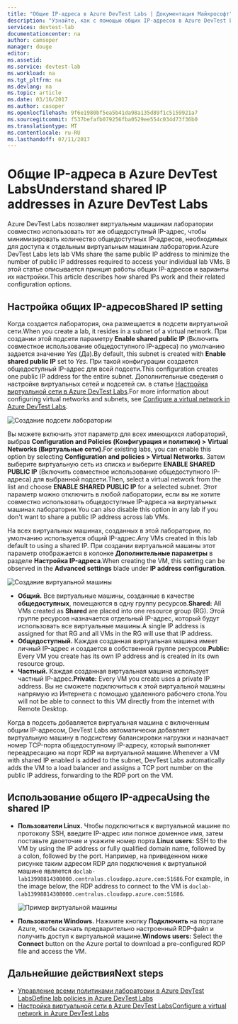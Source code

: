 ```yaml
---
title: "Общие IP-адреса в Azure DevTest Labs | Документация Майкрософт"
description: "Узнайте, как с помощью общих IP-адресов в Azure DevTest Labs минимизировать количество общедоступных IP-адресов, необходимых для доступа к виртуальным машинам лаборатории."
services: devtest-lab
documentationcenter: na
author: camsoper
manager: douge
editor: 
ms.assetid: 
ms.service: devtest-lab
ms.workload: na
ms.tgt_pltfrm: na
ms.devlang: na
ms.topic: article
ms.date: 03/16/2017
ms.author: casoper
ms.openlocfilehash: 9f6e1980bf5ea5b41da98a135d89f1c5159921a7
ms.sourcegitcommit: f537befafb079256fba0529ee554c034d73f36b0
ms.translationtype: MT
ms.contentlocale: ru-RU
ms.lasthandoff: 07/11/2017
---
```

# <a name="understand-shared-ip-addresses-in-azure-devtest-labs"></a><span data-ttu-id="8d92b-103">Общие IP-адреса в Azure DevTest Labs</span><span class="sxs-lookup"><span data-stu-id="8d92b-103">Understand shared IP addresses in Azure DevTest Labs</span></span>

<span data-ttu-id="8d92b-104">Azure DevTest Labs позволяет виртуальным машинам лаборатории совместно использовать тот же общедоступный IP-адрес, чтобы минимизировать количество общедоступных IP-адресов, необходимых для доступа к отдельным виртуальным машинам лаборатории.</span><span class="sxs-lookup"><span data-stu-id="8d92b-104">Azure DevTest Labs lets lab VMs share the same public IP address to minimize the number of public IP addresses required to access your individual lab VMs.</span></span>  <span data-ttu-id="8d92b-105">В этой статье описывается принцип работы общих IP-адресов и варианты их настройки.</span><span class="sxs-lookup"><span data-stu-id="8d92b-105">This article describes how shared IPs work and their related configuration options.</span></span>

## <a name="shared-ip-setting"></a><span data-ttu-id="8d92b-106">Настройка общих IP-адресов</span><span class="sxs-lookup"><span data-stu-id="8d92b-106">Shared IP setting</span></span>

<span data-ttu-id="8d92b-107">Когда создается лаборатория, она размещается в подсети виртуальной сети.</span><span class="sxs-lookup"><span data-stu-id="8d92b-107">When you create a lab, it resides in a subnet of a virtual network.</span></span>  <span data-ttu-id="8d92b-108">При создании этой подсети параметру **Enable shared public IP** (Включить совместное использование общедоступного IP-адреса) по умолчанию задается значение *Yes* (Да).</span><span class="sxs-lookup"><span data-stu-id="8d92b-108">By default, this subnet is created with **Enable shared public IP** set to *Yes*.</span></span>  <span data-ttu-id="8d92b-109">При такой конфигурации создается общедоступный IP-адрес для всей подсети.</span><span class="sxs-lookup"><span data-stu-id="8d92b-109">This configuration creates one public IP address for the entire subnet.</span></span>  <span data-ttu-id="8d92b-110">Дополнительные сведения о настройке виртуальных сетей и подсетей см. в статье [Настройка виртуальной сети в Azure DevTest Labs](devtest-lab-configure-vnet.md).</span><span class="sxs-lookup"><span data-stu-id="8d92b-110">For more information about configuring virtual networks and subnets, see [Configure a virtual network in Azure DevTest Labs](devtest-lab-configure-vnet.md).</span></span>

![Создание подсети лаборатории](media/devtest-lab-shared-ip/lab-subnet.png)

<span data-ttu-id="8d92b-112">Вы можете включить этот параметр для всех имеющихся лабораторий, выбрав **Configuration and Policies (Конфигурация и политики) > Virtual Networks (Виртуальные сети)**.</span><span class="sxs-lookup"><span data-stu-id="8d92b-112">For existing labs, you can enable this option by selecting **Configuration and policies > Virtual Networks**.</span></span> <span data-ttu-id="8d92b-113">Затем выберите виртуальную сеть из списка и выберите **ENABLE SHARED PUBLIC IP** (Включить совместное использование общедоступного IP-адреса) для выбранной подсети.</span><span class="sxs-lookup"><span data-stu-id="8d92b-113">Then, select a virtual network from the list and choose **ENABLE SHARED PUBLIC IP** for a selected subnet.</span></span> <span data-ttu-id="8d92b-114">Этот параметр можно отключить в любой лаборатории, если вы не хотите совместно использовать общедоступные IP-адреса на виртуальных машинах лаборатории.</span><span class="sxs-lookup"><span data-stu-id="8d92b-114">You can also disable this option in any lab if you don't want to share a public IP address across lab VMs.</span></span>

<span data-ttu-id="8d92b-115">На всех виртуальных машинах, созданных в этой лаборатории, по умолчанию используется общий IP-адрес.</span><span class="sxs-lookup"><span data-stu-id="8d92b-115">Any VMs created in this lab default to using a shared IP.</span></span>  <span data-ttu-id="8d92b-116">При создании виртуальной машины этот параметр отображается в колонке **Дополнительные параметры** в разделе **Настройка IP-адреса**.</span><span class="sxs-lookup"><span data-stu-id="8d92b-116">When creating the VM, this setting can be observed in the **Advanced settings** blade under **IP address configuration**.</span></span>

![Создание виртуальной машины](media/devtest-lab-shared-ip/new-vm.png)

- <span data-ttu-id="8d92b-118">**Общий.** Все виртуальные машины, созданные в качестве **общедоступных**, помещаются в одну группу ресурсов.</span><span class="sxs-lookup"><span data-stu-id="8d92b-118">**Shared:** All VMs created as **Shared** are placed into one resource group (RG).</span></span> <span data-ttu-id="8d92b-119">Этой группе ресурсов назначается отдельный IP-адрес, который будут использовать все виртуальные машины.</span><span class="sxs-lookup"><span data-stu-id="8d92b-119">A single IP address is assigned for that RG and all VMs in the RG will use that IP address.</span></span>
- <span data-ttu-id="8d92b-120">**Общедоступный.** Каждая созданная виртуальная машина имеет личный IP-адрес и создается в собственной группе ресурсов.</span><span class="sxs-lookup"><span data-stu-id="8d92b-120">**Public:** Every VM you create has its own IP address and is created in its own resource group.</span></span>
- <span data-ttu-id="8d92b-121">**Частный.** Каждая созданная виртуальная машина использует частный IP-адрес.</span><span class="sxs-lookup"><span data-stu-id="8d92b-121">**Private:** Every VM you create uses a private IP address.</span></span> <span data-ttu-id="8d92b-122">Вы не сможете подключиться к этой виртуальной машины напрямую из Интернета с помощью удаленного рабочего стола.</span><span class="sxs-lookup"><span data-stu-id="8d92b-122">You will not be able to connect to this VM directly from the internet with Remote Desktop.</span></span>

<span data-ttu-id="8d92b-123">Когда в подсеть добавляется виртуальная машина с включенным общим IP-адресом, DevTest Labs автоматически добавляет виртуальную машину в подсистему балансировки нагрузки и назначает номер TCP-порта общедоступному IP-адресу, который выполняет переадресацию на порт RDP на виртуальной машине.</span><span class="sxs-lookup"><span data-stu-id="8d92b-123">Whenever a VM with shared IP enabled is added to the subnet, DevTest Labs automatically adds the VM to a load balancer and assigns a TCP port number on the public IP address, forwarding to the RDP port on the VM.</span></span>  

## <a name="using-the-shared-ip"></a><span data-ttu-id="8d92b-124">Использование общего IP-адреса</span><span class="sxs-lookup"><span data-stu-id="8d92b-124">Using the shared IP</span></span>

- <span data-ttu-id="8d92b-125">**Пользователи Linux.** Чтобы подключиться к виртуальной машине по протоколу SSH, введите IP-адрес или полное доменное имя, затем поставьте двоеточие и укажите номер порта.</span><span class="sxs-lookup"><span data-stu-id="8d92b-125">**Linux users:** SSH to the VM by using the IP address or fully qualified domain name, followed by a colon, followed by the port.</span></span> <span data-ttu-id="8d92b-126">Например, на приведенном ниже рисунке таким адресом RDP для подключения к виртуальной машине является `doclab-lab13998814308000.centralus.cloudapp.azure.com:51686`.</span><span class="sxs-lookup"><span data-stu-id="8d92b-126">For example, in the image below, the RDP address to connect to the VM is `doclab-lab13998814308000.centralus.cloudapp.azure.com:51686`.</span></span>

  ![Пример виртуальной машины](media/devtest-lab-shared-ip/vm-info.png)

- <span data-ttu-id="8d92b-128">**Пользователи Windows.** Нажмите кнопку **Подключить** на портале Azure, чтобы скачать предварительно настроенный RDP-файл и получить доступ к виртуальной машине.</span><span class="sxs-lookup"><span data-stu-id="8d92b-128">**Windows users:** Select the **Connect** button on the Azure portal to download a pre-configured RDP file and access the VM.</span></span>

## <a name="next-steps"></a><span data-ttu-id="8d92b-129">Дальнейшие действия</span><span class="sxs-lookup"><span data-stu-id="8d92b-129">Next steps</span></span>

* [<span data-ttu-id="8d92b-130">Управление всеми политиками лаборатории в Azure DevTest Labs</span><span class="sxs-lookup"><span data-stu-id="8d92b-130">Define lab policies in Azure DevTest Labs</span></span>](devtest-lab-set-lab-policy.md)
* [<span data-ttu-id="8d92b-131">Настройка виртуальной сети в Azure DevTest Labs</span><span class="sxs-lookup"><span data-stu-id="8d92b-131">Configure a virtual network in Azure DevTest Labs</span></span>](devtest-lab-configure-vnet.md)





